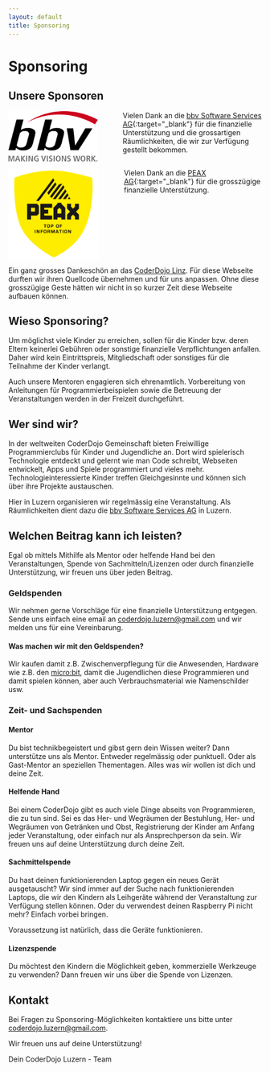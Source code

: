 ```yaml
---
layout: default
title: Sponsoring
---
```


# Sponsoring

## Unsere Sponsoren

<a href="https://www.bbv.ch" target="_blank"><img src="images/bbv-logo.png" style="float:left;height:100px;margin-right:50px"/></a>Vielen Dank an die [bbv Software Services AG](https://www.bbv.ch){:target="_blank"} für die finanzielle Unterstützung und die grossartigen Räumlichkeiten, die wir zur Verfügung gestellt bekommen.
<br style="clear:both" />

<a href="https://peax.ch" target="_blank"><img src="images/peax-logo.png" style="float:left;height:180px;margin-right:50px"/></a>Vielen Dank an die [PEAX AG](https://peax.ch){:target="_blank"} für die grosszügige finanzielle Unterstützung.
<br style="clear:both" />

Ein ganz grosses Dankeschön an das [CoderDojo Linz](http://coderdojo-linz.github.io). Für diese Webseite durften wir ihren Quellcode übernehmen und für uns anpassen. Ohne diese grosszügige Geste hätten wir nicht in so kurzer Zeit diese Webseite aufbauen können.

## Wieso Sponsoring?

Um möglichst viele Kinder zu erreichen, sollen für die Kinder bzw. deren Eltern keinerlei Gebühren oder sonstige finanzielle Verpflichtungen anfallen. Daher wird kein Eintrittspreis, Mitgliedschaft oder sonstiges für die Teilnahme der Kinder verlangt.

Auch unsere Mentoren engagieren sich ehrenamtlich. Vorbereitung von Anleitungen für Programmierbeispielen sowie die Betreuung der Veranstaltungen werden in der Freizeit durchgeführt.

## Wer sind wir?
In der weltweiten CoderDojo Gemeinschaft bieten Freiwillige Programmierclubs für Kinder und Jugendliche an. Dort wird spielerisch Technologie entdeckt und gelernt wie man Code schreibt, Webseiten entwickelt, Apps und Spiele programmiert und vieles mehr. Technologieinteressierte Kinder treffen Gleichgesinnte und können sich über ihre Projekte austauschen.

Hier in Luzern organisieren wir regelmässig eine Veranstaltung. Als Räumlichkeiten dient dazu die [bbv Software Services AG](https://www.bbv.ch) in Luzern.

## Welchen Beitrag kann ich leisten?

Egal ob mittels Mithilfe als Mentor oder helfende Hand bei den Veranstaltungen, Spende von Sachmitteln/Lizenzen oder durch finanzielle Unterstützung, wir freuen uns über jeden Beitrag.


### Geldspenden
Wir nehmen gerne Vorschläge für eine finanzielle Unterstützung entgegen. Sende uns einfach eine email an [coderdojo.luzern@gmail.com](mailto:coderdojo.luzern@gmail.com) und wir melden uns für eine Vereinbarung.

#### Was machen wir mit den Geldspenden?
Wir kaufen damit z.B. Zwischenverpflegung für die Anwesenden, Hardware wie z.B. den [micro:bit](https://microbit.org/), damit die Jugendlichen diese Programmieren und damit spielen können, aber auch Verbrauchsmaterial wie Namenschilder usw.

### Zeit- und Sachspenden

#### Mentor

Du bist technikbegeistert und gibst gern dein Wissen weiter? Dann unterstütze uns als Mentor. Entweder regelmässig oder punktuell. Oder als Gast-Mentor an speziellen Thementagen. Alles was wir wollen ist dich und deine Zeit.

#### Helfende Hand

Bei einem CoderDojo gibt es auch viele Dinge abseits von Programmieren, die zu tun sind. Sei es das Her- und Wegräumen der Bestuhlung, Her- und Wegräumen von Getränken und Obst, Registrierung der Kinder am Anfang jeder Veranstaltung, oder einfach nur als Ansprechperson da sein. Wir freuen uns auf deine Unterstützung durch deine Zeit.

#### Sachmittelspende

Du hast deinen funktionierenden Laptop gegen ein neues Gerät ausgetauscht? Wir sind immer auf der Suche nach funktionierenden Laptops, die wir den Kindern als Leihgeräte während der Veranstaltung zur Verfügung stellen können. Oder du verwendest deinen Raspberry Pi nicht mehr? Einfach vorbei bringen.

Voraussetzung ist natürlich, dass die Geräte funktionieren.

#### Lizenzspende

Du möchtest den Kindern die Möglichkeit geben, kommerzielle Werkzeuge zu verwenden? Dann freuen wir uns über die Spende von Lizenzen.

## Kontakt

Bei Fragen zu Sponsoring-Möglichkeiten kontaktiere uns bitte unter [coderdojo.luzern@gmail.com](mailto:icoderdojo.luzern@gmail.com).

Wir freuen uns auf deine Unterstützung!

Dein CoderDojo Luzern - Team
